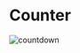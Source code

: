 # Counter

![countdown](https://user-images.githubusercontent.com/45715802/188305761-bf6187f3-e04d-4b1d-bfad-c915c98a2623.gif)
